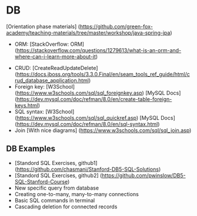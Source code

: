 # DB
[Orientation phase materials] (https://github.com/green-fox-academy/teaching-materials/tree/master/workshop/java-spring-jpa)
- ORM: 
[StackOverflow: ORM] (https://stackoverflow.com/questions/1279613/what-is-an-orm-and-where-can-i-learn-more-about-it)</p>
- CRUD: 
[CreateReadUpdateDelete] (https://docs.jboss.org/tools/3.3.0.Final/en/seam_tools_ref_guide/html/crud_database_application.html) 
- Foreign key: 
[W3School] (https://www.w3schools.com/sql/sql_foreignkey.asp)
[MySQL Docs] (https://dev.mysql.com/doc/refman/8.0/en/create-table-foreign-keys.html)
- SQL syntax:
[W3School] (https://www.w3schools.com/sql/sql_quickref.asp)
[MySQL Docs] (https://dev.mysql.com/doc/refman/8.0/en/sql-syntax.html)
- Join 
[With nice diagrams] (https://www.w3schools.com/sql/sql_join.asp)
## DB Examples
- [Standord SQL Exercises, github1] (https://github.com/chasmani/Stanford-DB5-SQL-Solutions)
- [Standord SQL Exercises, github2] (https://github.com/pwinslow/DB5-SQL-Stanford-Course)
- New specific query from database
- Creating one-to-many, many-to-many connections
- Basic SQL commands in terminal
- Cascading deletion for connected records
